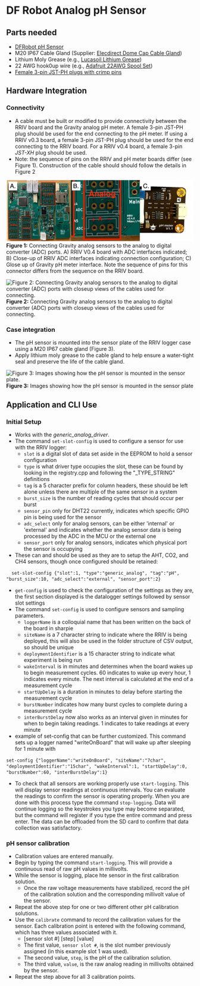 # DF Robot Analog pH Sensor

## Parts needed

* [DFRobot pH Sensor](https://www.dfrobot.com/product-1782.html)
* M20 IP67 Cable Gland (Supplier: [Elecdirect Dome Cap Cable Gland](https://www.elecdirect.com/cord-grips-strain-relief/cable-glands/dome-cap-cable-gland-m20-19-35-black-complete-with-o-ring-locknut))
* Lithium Moly Grease (e.g., [Lucasoil Lithium Grease](https://www.amazon.com/Lucas-Oil-10533-Lithium-Grease/dp/B004X70LZA/ref=asc_df_B004X70LZA/?tag=hyprod-20\&linkCode=df0\&hvadid=312151168520\&hvpos=\&hvnetw=g\&hvrand=12751387308192042965\&hvpone=\&hvptwo=\&hvqmt=\&hvdev=c\&hvdvcmdl=\&hvlocint=\&hvlocphy=9011858\&hvtargid=pla-364752123727\&th=1))
* 22 AWG hook0up wire (e.g., [Adafruit 22AWG Spool Set](https://www.adafruit.com/product/3175?gclid=Cj0KCQiA95aRBhCsARIsAC2xvfzUefNXaZgFmL8MpqskC52_lq_Huy3KYFDuIzKR2XJ_EnG1sNZSfuQaAtqzEALw_wcB))
* [Female 3-pin JST-PH plugs with crimp pins](https://www.amazon.com/CQRobot-Connector-Terminal-Industrial-Integrated/dp/B0731MZCGF)

## Hardware Integration

### Connectivity

* A cable must be built or modified to provide connectivity between the RRIV board and the Gravity analog pH meter. A female 3-pin JST-PH plug should be used for the end connecting to the pH meter. If using a RRIV v0.3 board, a female 3-pin JST-PH plug should be used for the end connecting to the RRIV board. For a RRIV v0.4 board, a female 3-pin _JST-XH_ plug should be used.
* Note: the sequence of pins on the RRIV and pH meter boards differ (see Figure 1). Construction of the cable should should follow the details in Figure 2

![Figure 1: Connecting Gravity analog sensors to the analog to digital converter (ADC) ports. A) RRIV V0.4 board with ADC interfaces indicated; B) Close-up of RRIV ADC interfaces indicating connection configuration; C) Glose up of Gravity pH meter interface. Note the sequence of pins for this connector differs from the sequence on the RRIV board](graphics/ADC_RRIV_Connect.jpg)**Figure 1:** Connecting Gravity analog sensors to the analog to digital converter (ADC) ports. A) RRIV V0.4 board with ADC interfaces indicated; B) Close-up of RRIV ADC interfaces indicating connection configuration; C) Glose up of Gravity pH meter interface. Note the sequence of pins for this connector differs from the sequence on the RRIV board.

![Figure 2: Connecting Gravity analog sensors to the analog to digital converter (ADC) ports with closeup views of the cables used for connecting.](graphics/ADC_Gravity_Cable.jpg)**Figure 2:** Connecting Gravity analog sensors to the analog to digital converter (ADC) ports with closeup views of the cables used for connecting.

### Case integration

* The pH sensor is mounted into the sensor plate of the RRIV logger case using a M20 IP67 cable gland (Figure 3).
* Apply lithium moly grease to the cable gland to help ensure a water-tight seal and preserve the life of the cable gland.

![Figure 3: Images showing how the pH sensor is mounted in the sensor plate.](graphics/sensor_install.jpg)**Figure 3:** Images showing how the pH sensor is mounted in the sensor plate

## Application and CLI Use

### Initial Setup

* Works with the _generic\_analog\_driver_.
* The command `set-slot-config` is used to configure a sensor for use with the RRIV logger:
  * `slot` is a digital slot of data set aside in the EEPROM to hold a sensor configuration
  * `type` is what driver type occupies the slot, these can be found by looking in the registry.cpp and following the "\_TYPE\_STRING" definitions
  * `tag` is a 5 character prefix for column headers, these should be left alone unless there are multiple of the same sensor in a system
  * `burst_size` is the number of reading cycles that should occur per burst
  * `sensor_pin` only for DHT22 currently, indicates which specific GPIO pin is being used for the sensor
  * `adc_select` only for analog sensors, can be either 'internal' or 'external' and indicates whether the analog sensor data is being processed by the ADC in the MCU or the external one
  * `sensor_port` only for analog sensors, indicates which physical port the sensor is occupying
* These can and should be used as they are to setup the AHT, CO2, and CH4 sensors, though once configured should be retained:

```
  set-slot-config {"slot":1, "type":"generic_analog", "tag":"pH", "burst_size":10, "adc_select":"external", "sensor_port":2}
```

* `get-config` is used to check the configuration of the settings as they are, the first section displayed is the datalogger settings followed by sensor slot settings
* The command `set-config` is used to configure sensors and sampling parameters.
  * `loggerName` is a colloquial name that has been written on the back of the board in sharpie
  * `siteName` is a 7 character string to indicate where the RRIV is being deployed, this will also be used in the folder structure of CSV output, so should be unique
  * `deploymentIdentifier` is a 15 character string to indicate what experiment is being run
  * `wakeInterval` is in minutes and determines when the board wakes up to begin measurement cycles. 60 indicates to wake up every hour, 1 indicates every minute. The next interval is calculated at the end of a measurement cycle
  * `startUpDelay` is a duration in minutes to delay before starting the measurement cycle
  * `burstNumber` indicates how many burst cycles to complete during a measurement cycle
  * `interBurstDelay` now also works as an interval given in minutes for when to begin taking readings. 1 indicates to take readings at every minute
* example of set-config that can be further customized. This command sets up a logger named "writeOnBoard" that will wake up after sleeping for 1 minute with

```
set-config {"loggerName":"writeOnBoard", "siteName":"7char", "deploymentIdentifier":"15char", "wakeInterval":1, "startUpDelay":0, "burstNumber":60, "interBurstDelay":1}
```

* To check that all sensors are working properly use `start-logging`. This will display sensor readings at continuous intervals. You can evaluate the readings to confirm the sensor is operating properly. When you are done with this process type the command `stop-logging`. Data will continue logging so the keystrokes you type may become separated, but the command will register if you type the entire command and press enter. The data can be offloaded from the SD card to confirm that data collection was satisfactory.

### pH sensor calibration

* Calibration values are entered manually.
* Begin by typing the command `start-logging`. This will provide a continuous read of raw pH values in millivolts.
* While the sensor is logging, place hte sensor in the first calibration solution.
  * Once the raw voltage measurements have stabilized, record the pH of the calibration solution and the corresponding millivolt value of the sensor.
* Repeat the above step for one or two different other pH calibration solutions.
* Use the `calibrate` command to record the calibration values for the sensor. Each calibration point is entered with the following command, which has three values associated with it.
  * \[sensor slot #] \[step] \[value]
  * The first value, `sensor slot #`, is the slot number previously assigned (in this example slot 1 was used).
  * The second value, `step`, is the pH of the calibration solution.
  * The third value, `value`, is the raw analog reading in millivolts obtained by the sensor.
* Repeat the step above for all 3 calibration points.
